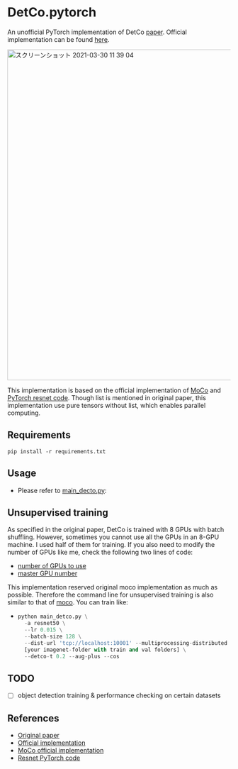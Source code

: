 # DetCo.pytorch
An unofficial PyTorch implementation of DetCo [paper](https://arxiv.org/pdf/2102.04803.pdf). Official implementation can be found [here](https://github.com/xieenze/DetCo).

<img width="746" alt="スクリーンショット 2021-03-30 11 39 04" src="https://user-images.githubusercontent.com/13246825/112925323-a5cab780-914c-11eb-80f9-19199fb439d6.png">

This implementation is based on the official implementation of [MoCo](https://github.com/facebookresearch/moco) and [PyTorch resnet code](https://github.com/pytorch/vision/blob/master/torchvision/models/resnet.py). Though list is mentioned in original paper, this implementation use pure tensors without list, which enables parallel computing.


## Requirements
```
pip install -r requirements.txt
```

## Usage
- Please refer to [main_decto.py](https://github.com/shuuchen/DetCo.pytorch/blob/main/main_decto.py):

## Unsupervised training
As specified in the original paper, DetCo is trained with 8 GPUs with batch shuffling. However, sometimes you cannot use all the GPUs in an 8-GPU machine. I used half of them for training. If you also need to modify the number of GPUs like me, check the following two lines of code:
  - [number of GPUs to use](https://github.com/shuuchen/DetCo.pytorch/blob/main/main_detco.py#L124)
  - [master GPU number](https://github.com/shuuchen/DetCo.pytorch/blob/main/main_detco.py#L136)
  
This implementation reserved original moco implementation as much as possible. Therefore the command line for unsupervised training is also similar to that of [moco](https://github.com/facebookresearch/moco#unsupervised-training). You can train like:
  - ```python
    python main_detco.py \
      -a resnet50 \
      --lr 0.015 \
      --batch-size 128 \
      --dist-url 'tcp://localhost:10001' --multiprocessing-distributed --world-size 1 --rank 0 \
      [your imagenet-folder with train and val folders] \
      --detco-t 0.2 --aug-plus --cos
    ```

## TODO
- [ ] object detection training & performance checking on certain datasets


## References
- [Original paper](https://arxiv.org/pdf/2102.04803.pdf)
- [Official implementation](https://github.com/xieenze/DetCo)
- [MoCo official implementation](https://github.com/facebookresearch/moco)
- [Resnet PyTorch code](https://github.com/pytorch/vision/blob/master/torchvision/models/resnet.py)

